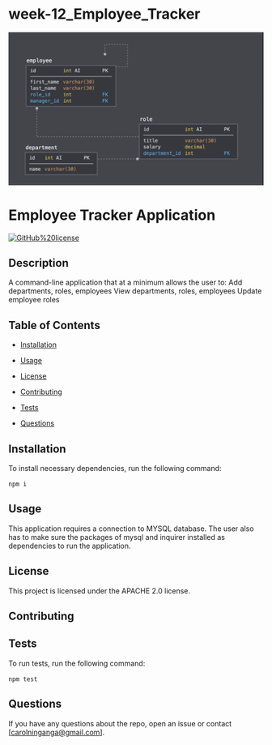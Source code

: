 # week-12_Employee_Tracker

![](emptracker.png)

# Employee Tracker Application
[![GitHub%20license](https://img.shields.io/badge/license-APACHE%202.0-blue.svg)](https://github.com/carolninganga@gmail.com/employee-tracker-application)

## Description

A command-line application that at a minimum allows the user to:
Add departments, roles, employees
View departments, roles, employees
Update employee roles

## Table of Contents 

* [Installation](#installation)

* [Usage](#usage)

* [License](#license)

* [Contributing](#contributing)

* [Tests](#tests)

* [Questions](#questions)

## Installation

To install necessary dependencies, run the following command:

```
npm i
```

## Usage

This application requires a connection to MYSQL database. The user also has to make sure the packages of mysql and inquirer installed as dependencies to run the application.

## License

This project is licensed under the APACHE 2.0 license.
  
## Contributing



## Tests

To run tests, run the following command:

```
npm test
```

## Questions

If you have any questions about the repo, open an issue or contact [carolninganga@gmail.com].

